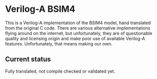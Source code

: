 # Verilog-A BSIM4

This is a Verilog-A implementation of the BSIM4 model,
hand translated from the original C code. There are
various alternative implementations flying around
on the internet, but unfortunately, they are of
questionable quality and licensing origin and make
poor use of available Verilog-A features. Unfortunately,
that means making our own.

## Current status

Fully translated, not compile checked or validated yet.